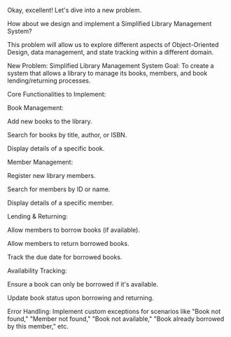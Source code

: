 Okay, excellent! Let's dive into a new problem.

How about we design and implement a Simplified Library Management System?

This problem will allow us to explore different aspects of Object-Oriented Design, data management, and state tracking within a different domain.

New Problem: Simplified Library Management System
Goal: To create a system that allows a library to manage its books, members, and book lending/returning processes.

Core Functionalities to Implement:

Book Management:

Add new books to the library.

Search for books by title, author, or ISBN.

Display details of a specific book.

Member Management:

Register new library members.

Search for members by ID or name.

Display details of a specific member.

Lending & Returning:

Allow members to borrow books (if available).

Allow members to return borrowed books.

Track the due date for borrowed books.

Availability Tracking:

Ensure a book can only be borrowed if it's available.

Update book status upon borrowing and returning.

Error Handling: Implement custom exceptions for scenarios like "Book not found," "Member not found," "Book not available," "Book already borrowed by this member," etc.